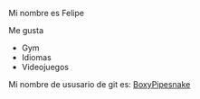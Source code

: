 Mi nombre es Felipe

Me gusta
- Gym
- Idiomas
- Videojuegos

Mi nombre de ususario de git es: [BoxyPipesnake](https://github.com/BoxyPipesnake)